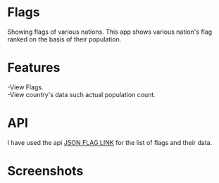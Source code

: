# Flags
Showing flags of various nations. This app shows various nation's flag ranked on the basis of their population.
# Features
-View Flags.</br>
-View country's data such actual population count.</br>
# API
I have used the api <a href="http://www.androidbegin.com/tutorial/jsonparsetutorial.txt">JSON FLAG LINK</a> for the list of flags and their data.
# Screenshots
